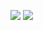 
![](https://github-readme-stats.vercel.app/api?username=Krishvy&show_icons=true&theme=dark)
![](https://github-readme-stats-lake-ten.vercel.app/api/top-langs/?username=Krishvy&theme=dark&show_icons=true&title_color=fff&text_color=fff&count_private=true&include_all_commits=true&langs_count=3)

